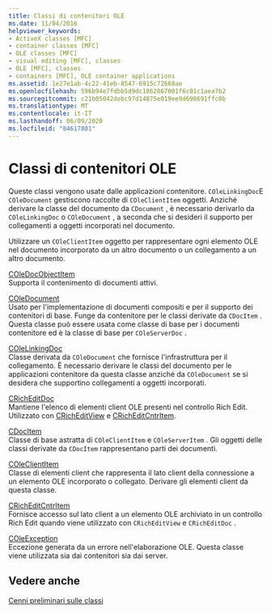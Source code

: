 ```yaml
---
title: Classi di contenitori OLE
ms.date: 11/04/2016
helpviewer_keywords:
- ActiveX classes [MFC]
- container classes [MFC]
- OLE classes [MFC]
- visual editing [MFC], classes
- OLE [MFC], classes
- containers [MFC], OLE container applications
ms.assetid: 1e27e1ab-4c22-41eb-8547-6915c72668ae
ms.openlocfilehash: 596b94e7fdbb5d9dc1862867001f6c01c1aea7b2
ms.sourcegitcommit: c21b05042debc97d14875e019ee9d698691ffc0b
ms.translationtype: MT
ms.contentlocale: it-IT
ms.lasthandoff: 06/09/2020
ms.locfileid: "84617801"
---
```

# <a name="ole-container-classes"></a>Classi di contenitori OLE

Queste classi vengono usate dalle applicazioni contenitore. `COleLinkingDoc`E `COleDocument` gestiscono raccolte di `COleClientItem` oggetti. Anziché derivare la classe del documento da `CDocument` , è necessario derivarlo da `COleLinkingDoc` o `COleDocument` , a seconda che si desideri il supporto per collegamenti a oggetti incorporati nel documento.

Utilizzare un `COleClientItem` oggetto per rappresentare ogni elemento OLE nel documento incorporato da un altro documento o un collegamento a un altro documento.

[COleDocObjectItem](reference/coledocobjectitem-class.md)<br/>
Supporta il contenimento di documenti attivi.

[COleDocument](reference/coledocument-class.md)<br/>
Usato per l'implementazione di documenti compositi e per il supporto dei contenitori di base. Funge da contenitore per le classi derivate da `CDocItem` . Questa classe può essere usata come classe di base per i documenti contenitore ed è la classe di base per `COleServerDoc` .

[COleLinkingDoc](reference/colelinkingdoc-class.md)<br/>
Classe derivata da `COleDocument` che fornisce l'infrastruttura per il collegamento. È necessario derivare le classi del documento per le applicazioni contenitore da questa classe anziché da `COleDocument` se si desidera che supportino collegamenti a oggetti incorporati.

[CRichEditDoc](reference/cricheditdoc-class.md)<br/>
Mantiene l'elenco di elementi client OLE presenti nel controllo Rich Edit. Utilizzato con [CRichEditView](reference/cricheditview-class.md) e [CRichEditCntrItem](reference/cricheditcntritem-class.md).

[CDocItem](reference/cdocitem-class.md)<br/>
Classe di base astratta di `COleClientItem` e `COleServerItem` . Gli oggetti delle classi derivate da `CDocItem` rappresentano parti dei documenti.

[COleClientItem](reference/coleclientitem-class.md)<br/>
Classe di elementi client che rappresenta il lato client della connessione a un elemento OLE incorporato o collegato. Derivare gli elementi client da questa classe.

[CRichEditCntrItem](reference/cricheditcntritem-class.md)<br/>
Fornisce accesso sul lato client a un elemento OLE archiviato in un controllo Rich Edit quando viene utilizzato con `CRichEditView` e `CRichEditDoc` .

[COleException](reference/coleexception-class.md)<br/>
Eccezione generata da un errore nell'elaborazione OLE. Questa classe viene utilizzata sia dai contenitori sia dai server.

## <a name="see-also"></a>Vedere anche

[Cenni preliminari sulle classi](class-library-overview.md)
